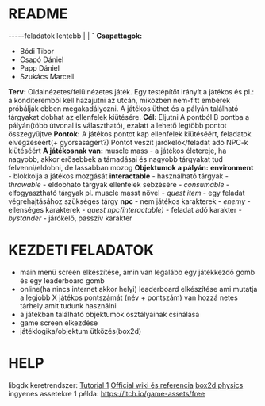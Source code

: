 ﻿# README
-----feladatok lentebb
|
|
ˇ
**Csapattagok:**
- Bódi Tibor
- Csapó Dániel
- Papp Dániel
- Szukács Marcell  

**Terv:**
Oldalnézetes/felülnézetes játék. Egy testépítőt irányít a játékos és  pl.: a konditeremből kell hazajutni az utcán, miközben nem-fitt emberek próbálják ebben megakadályozni. A játékos üthet és a pályán található tárgyakat dobhat az ellenfelek kiütésére.
**Cél:**
Eljutni A pontból B pontba a pályán(több útvonal is választható), ezalatt a lehető legtöbb pontot összegyűjtve
**Pontok:**
A játékos pontot kap ellenfelek kiütéséért, feladatok elvégzéséért(+ gyorsaságért?) Pontot veszít járókelők/feladat adó NPC-k kiütéséért
**A játékosnak van:**
muscle mass - a játékos életereje, ha nagyobb, akkor erősebbek a támadásai és nagyobb tárgyakat tud felvenni/eldobni, de lassabban mozog
**Objektumok a pályán:**
**environment** - blokkolja a játékos mozgását
**interactable** - használható tárgyak
		- *throwable* - eldobható tárgyak ellenfelek sebzésére
		- *consumable* - elfogyasztható tárgyak pl. muscle masst növel
		- *quest item* - egy feladat végrehajtásához szükséges tárgy
**npc** - nem játékos karakterek
		- *enemy* - ellenséges karakterek
		- *quest npc(interactable)* - feladat adó karakter
		- *bystander* - járókelő, passzív karakter
# KEZDETI FELADATOK
- main menü screen elkészítése, amin van legalább egy játékkezdő gomb és egy leaderboard gomb
- online(ha nincs internet akkor helyi) leaderboard elkészítése ami mutatja a legjobb X játékos pontszámát (név + pontszám) van hozzá netes tárhely amit tudunk használni
- a játékban található objektumok osztályainak csinálása
- game screen elkezdése
- játéklogika/objektum ütközés(box2d)
# HELP
libgdx keretrendszer:
[Tutorial 1](https://www.gamefromscratch.com/page/LibGDX-Tutorial-series.aspx)
[Official wiki és referencia](https://github.com/libgdx/libgdx/wiki)
[box2d physics](https://github.com/libgdx/libgdx/wiki/box2d#dynamic-bodies)
ingyenes assetekre 1 példa:
https://itch.io/game-assets/free
